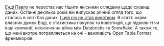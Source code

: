 [Енді Павло](https://x.com/andy_pavlo) не перестає нас тішити якісними оглядами щодо сховищ даних. Останні декілька років він випускає річний огляд того, що сталось в світі баз даних. [І цей рік не став винятком](https://www.cs.cmu.edu/~pavlo/blog/2025/01/2024-databases-retrospective.html?utm_source=substack&utm_medium=email). В статті окрім власних думок Енді, є статистика покупок та інвестицій, що підняли ті чи інші компанії, нескінченна війна між Databricks та Snowflake. А також те, що мені вкотре потрапляється на очі - важливість Open Table Format фреймворків.  